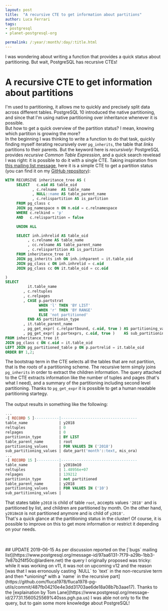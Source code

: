 ```yaml
---
layout: post
title:  "A recursive CTE to get information about partitions"
author: Luca Ferrari
tags:
- postgresql
- planet-postgresql-org

permalink: /:year/:month/:day/:title.html
---
```

I was wondering about writing a function that provides a quick status about partitioning. But wait, PostgreSQL has recursive CTEs!

# A recursive CTE to get information about partitions
I'm used to partitioning, it allows me to quickly and precisely split data across different tables.
PostgreSQL 10 introduced the native partitioning, and since that I'm using native partitioning over inheritance whenever it is possible.
<br/>
But how to get a quick overview of the partition status? I mean, knowing which partition is growing the more?
<br/>
In the beginning I was thinking to write a function to do that task, quickly finding myself iterating recursively over `pg_inherits`, the table that *links* partitions to their parents. But the keyword here is *recursively*: PostgreSQL provides *recursive Common Table Expression*, and a quick search revelead I was right: it is possible to do it with a single CTE. Taking inspiration from [this mailing list message](https://www.postgresql.org/message-id/otalb9%245ma%241%40blaine.gmane.org), here it is a simple CTE to get a partition status (you can find it on my [GitHub repository](https://github.com/fluca1978/fluca1978-pg-utils/blob/master/examples/partitioning_report.sql)):

```sql
WITH RECURSIVE inheritance_tree AS (
     SELECT   c.oid AS table_oid
            , c.relname  AS table_name
            , NULL::name AS table_parent_name
            , c.relispartition AS is_partition
     FROM pg_class c
     JOIN pg_namespace n ON n.oid = c.relnamespace
     WHERE c.relkind = 'p'
     AND   c.relispartition = false

     UNION ALL

     SELECT inh.inhrelid AS table_oid
          , c.relname AS table_name
          , cc.relname AS table_parent_name
          , c.relispartition AS is_partition
     FROM inheritance_tree it
     JOIN pg_inherits inh ON inh.inhparent = it.table_oid
     JOIN pg_class c ON inh.inhrelid = c.oid
     JOIN pg_class cc ON it.table_oid = cc.oid

)
SELECT
          it.table_name
        , c.reltuples
        , c.relpages
        , CASE p.partstrat
               WHEN 'l' THEN 'BY LIST'
               WHEN 'r' THEN 'BY RANGE'
               ELSE 'not partitioned'
          END AS partitionin_type
        , it.table_parent_name
        , pg_get_expr( c.relpartbound, c.oid, true ) AS partitioning_values
        , pg_get_expr( p.partexprs, c.oid, true )    AS sub_partitioning_values
FROM inheritance_tree it
JOIN pg_class c ON c.oid = it.table_oid
LEFT JOIN pg_partitioned_table p ON p.partrelid = it.table_oid
ORDER BY 1,2;
```

The bootstrap term in the CTE selects all the tables that are not partition, that is the *roots* of a partitioning scheme. The recursive term simply joins `pg_inherits` in order to extract the children information.
The query attached to the CTE extracts information like the number of tuples and pages (that's what I need), and a summary of the partitioning including second level partitioning. Thanks to `pg_get_expr` it is possible to get a human readable partitioning startegy.
<br/>
<br/>
The output results in something like the following:

```sql
...
-[ RECORD 5 ]-----------|----------------------------------
table_name              | y2018
reltuples               | 0
relpages                | 0
partitionin_type        | BY LIST
table_parent_name       | root
partitioning_values     | FOR VALUES IN ('2018')
sub_partitioning_values | date_part('month'::text, mis_ora)
...
-[ RECORD 15 ]----------|----------------------------------
table_name              | y2018m10
reltuples               | 1.48956e+07
relpages                | 139212
partitionin_type        | not partitioned
table_parent_name       | y2018
partitioning_values     | FOR VALUES IN ('10')
sub_partitioning_values | 
```

That states table `y2018` is child of table `root`, accepts values `'2018'` and is partitioned by list, and children are partitioned by month. On the other hand, `y2018m10` is not partitioned anymore and is child of `y2018'`.
<br/>
That's a quick glance at the partitioning status in the cluster! Of course, it is possible to improve on this to get more information or restrict it depending on your needs.

<br/>
<br/>
## UPDATE 2019-06-15
As per discussion reported on the [`bugs` mailing list](https://www.postgresql.org/message-id/97aa6131-7f79-a29b-1bb3-7e87b2f4f50c@lardiere.net) the query I originally proposed was tricky: while it was working on v11, it was not on upcoming v12 and the reason [was that I was erronously casting `NULL` to `text` in the non-recursive term and then *unioning* with a `name` in the recursive part](https://github.com/fluca1978/fluca1978-pg-utils/commit/487fb04210e4e3dd31703ae6de18a08b7b3aae17). Thanks to the [explaination by Tom Lane](https://www.postgresql.org/message-id/27731.1560525569%40sss.pgh.pa.us) I was able not only to fix the query, but to gain some more knowledge about PostgreSQL!
